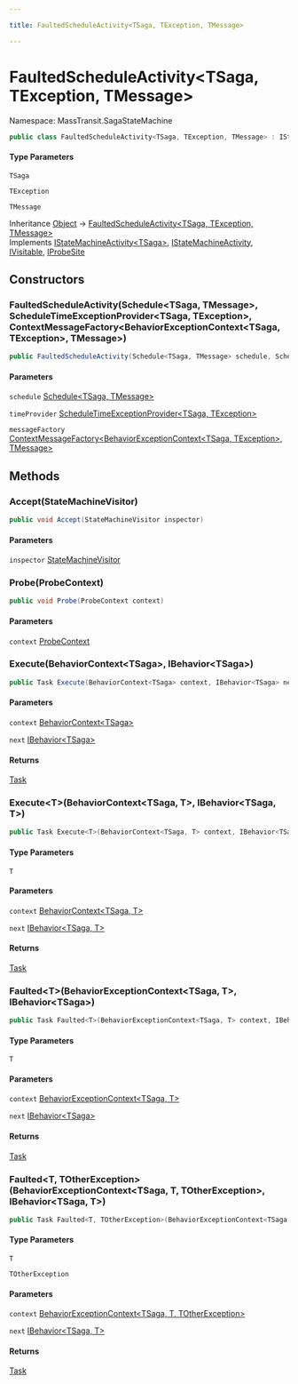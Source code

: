 ```yaml
---

title: FaultedScheduleActivity<TSaga, TException, TMessage>

---
```


# FaultedScheduleActivity\<TSaga, TException, TMessage\>

Namespace: MassTransit.SagaStateMachine

```csharp
public class FaultedScheduleActivity<TSaga, TException, TMessage> : IStateMachineActivity<TSaga>, IStateMachineActivity, IVisitable, IProbeSite
```

#### Type Parameters

`TSaga`<br/>

`TException`<br/>

`TMessage`<br/>

Inheritance [Object](https://learn.microsoft.com/en-us/dotnet/api/system.object) → [FaultedScheduleActivity\<TSaga, TException, TMessage\>](../masstransit-sagastatemachine/faultedscheduleactivity-3)<br/>
Implements [IStateMachineActivity\<TSaga\>](../../masstransit-abstractions/masstransit/istatemachineactivity-1), [IStateMachineActivity](../../masstransit-abstractions/masstransit/istatemachineactivity), [IVisitable](../../masstransit-abstractions/masstransit/ivisitable), [IProbeSite](../../masstransit-abstractions/masstransit/iprobesite)

## Constructors

### **FaultedScheduleActivity(Schedule\<TSaga, TMessage\>, ScheduleTimeExceptionProvider\<TSaga, TException\>, ContextMessageFactory\<BehaviorExceptionContext\<TSaga, TException\>, TMessage\>)**

```csharp
public FaultedScheduleActivity(Schedule<TSaga, TMessage> schedule, ScheduleTimeExceptionProvider<TSaga, TException> timeProvider, ContextMessageFactory<BehaviorExceptionContext<TSaga, TException>, TMessage> messageFactory)
```

#### Parameters

`schedule` [Schedule\<TSaga, TMessage\>](../../masstransit-abstractions/masstransit/schedule-2)<br/>

`timeProvider` [ScheduleTimeExceptionProvider\<TSaga, TException\>](../../masstransit-abstractions/masstransit/scheduletimeexceptionprovider-2)<br/>

`messageFactory` [ContextMessageFactory\<BehaviorExceptionContext\<TSaga, TException\>, TMessage\>](../masstransit-sagastatemachine/contextmessagefactory-2)<br/>

## Methods

### **Accept(StateMachineVisitor)**

```csharp
public void Accept(StateMachineVisitor inspector)
```

#### Parameters

`inspector` [StateMachineVisitor](../../masstransit-abstractions/masstransit/statemachinevisitor)<br/>

### **Probe(ProbeContext)**

```csharp
public void Probe(ProbeContext context)
```

#### Parameters

`context` [ProbeContext](../../masstransit-abstractions/masstransit/probecontext)<br/>

### **Execute(BehaviorContext\<TSaga\>, IBehavior\<TSaga\>)**

```csharp
public Task Execute(BehaviorContext<TSaga> context, IBehavior<TSaga> next)
```

#### Parameters

`context` [BehaviorContext\<TSaga\>](../../masstransit-abstractions/masstransit/behaviorcontext-1)<br/>

`next` [IBehavior\<TSaga\>](../../masstransit-abstractions/masstransit/ibehavior-1)<br/>

#### Returns

[Task](https://learn.microsoft.com/en-us/dotnet/api/system.threading.tasks.task)<br/>

### **Execute\<T\>(BehaviorContext\<TSaga, T\>, IBehavior\<TSaga, T\>)**

```csharp
public Task Execute<T>(BehaviorContext<TSaga, T> context, IBehavior<TSaga, T> next)
```

#### Type Parameters

`T`<br/>

#### Parameters

`context` [BehaviorContext\<TSaga, T\>](../../masstransit-abstractions/masstransit/behaviorcontext-2)<br/>

`next` [IBehavior\<TSaga, T\>](../../masstransit-abstractions/masstransit/ibehavior-2)<br/>

#### Returns

[Task](https://learn.microsoft.com/en-us/dotnet/api/system.threading.tasks.task)<br/>

### **Faulted\<T\>(BehaviorExceptionContext\<TSaga, T\>, IBehavior\<TSaga\>)**

```csharp
public Task Faulted<T>(BehaviorExceptionContext<TSaga, T> context, IBehavior<TSaga> next)
```

#### Type Parameters

`T`<br/>

#### Parameters

`context` [BehaviorExceptionContext\<TSaga, T\>](../../masstransit-abstractions/masstransit/behaviorexceptioncontext-2)<br/>

`next` [IBehavior\<TSaga\>](../../masstransit-abstractions/masstransit/ibehavior-1)<br/>

#### Returns

[Task](https://learn.microsoft.com/en-us/dotnet/api/system.threading.tasks.task)<br/>

### **Faulted\<T, TOtherException\>(BehaviorExceptionContext\<TSaga, T, TOtherException\>, IBehavior\<TSaga, T\>)**

```csharp
public Task Faulted<T, TOtherException>(BehaviorExceptionContext<TSaga, T, TOtherException> context, IBehavior<TSaga, T> next)
```

#### Type Parameters

`T`<br/>

`TOtherException`<br/>

#### Parameters

`context` [BehaviorExceptionContext\<TSaga, T, TOtherException\>](../../masstransit-abstractions/masstransit/behaviorexceptioncontext-3)<br/>

`next` [IBehavior\<TSaga, T\>](../../masstransit-abstractions/masstransit/ibehavior-2)<br/>

#### Returns

[Task](https://learn.microsoft.com/en-us/dotnet/api/system.threading.tasks.task)<br/>
